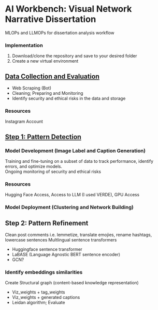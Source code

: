 # AI Workbench: Visual Network Narrative Dissertation
MLOPs and LLMOPs for dissertation analysis workflow

### Implementation

1. Download/clone the repository and save to your desired folder 
2. Create a new virtual environment


## [Data Collection and Evaluation](https://github.com/lwdozal/Dissertation_AI_Workbench/tree/main/data_collection)
- Web Scraping (Bot) 
- Cleaning; Preparing and Monitoring   
- Identify security and ethical risks in the data and storage
### Resources
Instagram Account

## [Step 1: Pattern Detection](https://github.com/lwdozal/Dissertation_AI_Workbench/tree/main/Step1_Pattern_Detection)

### Model Development (Image Label and Caption Generation)
Training and fine-tuning on a subset of data to track performance, identify errors, and optimize models.\
Ongoing monitoring of security and ethical risks

### Resources
Hugging Face Access, Access to LLM (I used VERDE), GPU Access

<!-- Torch, Torchvision, \
transformers, sentence transformers,  \
PIL, Requests, pydantic, open-cv, os \
langchain core and openai, \ -->

### Model Deployment (Clustering and Network Building)


## Step 2: Pattern Refinement
Clean post comments i.e. lemmetize, translate emojies, rename hashtags, lowercase sentences
Multlingual sentence transformers
- Huggingface sentence transformer
- LaBASE (Language Agnostic BERT sentence encoder)
- GCN?

### Identify embeddings similarities

Create Structural graph (content-based knowledge representation) 
- Viz_weights + tag_weights
- Viz_weights + generated captions
- Leidan algorithm; Evaluate
